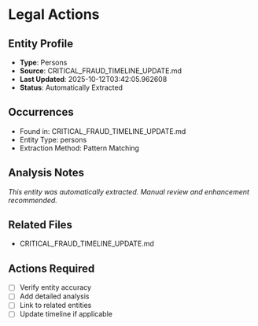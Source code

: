 # Legal Actions

## Entity Profile
- **Type**: Persons
- **Source**: CRITICAL_FRAUD_TIMELINE_UPDATE.md
- **Last Updated**: 2025-10-12T03:42:05.962608
- **Status**: Automatically Extracted

## Occurrences
- Found in: CRITICAL_FRAUD_TIMELINE_UPDATE.md
- Entity Type: persons
- Extraction Method: Pattern Matching

## Analysis Notes
*This entity was automatically extracted. Manual review and enhancement recommended.*

## Related Files
- CRITICAL_FRAUD_TIMELINE_UPDATE.md

## Actions Required
- [ ] Verify entity accuracy
- [ ] Add detailed analysis
- [ ] Link to related entities
- [ ] Update timeline if applicable
